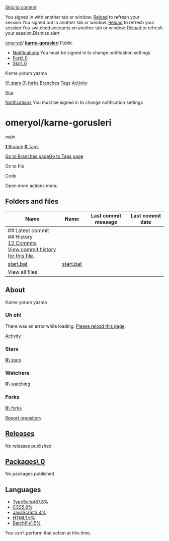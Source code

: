 [Skip to content](https://github.com/omeryol/karne-gorusleri#start-of-content)

You signed in with another tab or window. [Reload](https://github.com/omeryol/karne-gorusleri) to refresh your session.You signed out in another tab or window. [Reload](https://github.com/omeryol/karne-gorusleri) to refresh your session.You switched accounts on another tab or window. [Reload](https://github.com/omeryol/karne-gorusleri) to refresh your session.Dismiss alert

[omeryol](https://github.com/omeryol)/ **[karne-gorusleri](https://github.com/omeryol/karne-gorusleri)** Public

- [Notifications](https://github.com/login?return_to=%2Fomeryol%2Fkarne-gorusleri) You must be signed in to change notification settings
- [Fork\\
0](https://github.com/login?return_to=%2Fomeryol%2Fkarne-gorusleri)
- [Star\\
0](https://github.com/login?return_to=%2Fomeryol%2Fkarne-gorusleri)


Karne yorum yazma


[0\\
stars](https://github.com/omeryol/karne-gorusleri/stargazers) [0\\
forks](https://github.com/omeryol/karne-gorusleri/forks) [Branches](https://github.com/omeryol/karne-gorusleri/branches) [Tags](https://github.com/omeryol/karne-gorusleri/tags) [Activity](https://github.com/omeryol/karne-gorusleri/activity)

[Star](https://github.com/login?return_to=%2Fomeryol%2Fkarne-gorusleri)

[Notifications](https://github.com/login?return_to=%2Fomeryol%2Fkarne-gorusleri) You must be signed in to change notification settings

# omeryol/karne-gorusleri

main

[**1** Branch](https://github.com/omeryol/karne-gorusleri/branches) [**0** Tags](https://github.com/omeryol/karne-gorusleri/tags)

[Go to Branches page](https://github.com/omeryol/karne-gorusleri/branches)[Go to Tags page](https://github.com/omeryol/karne-gorusleri/tags)

Go to file

Code

Open more actions menu

## Folders and files

| Name | Name | Last commit message | Last commit date |
| --- | --- | --- | --- |
| ## Latest commit<br>## History<br>[12 Commits](https://github.com/omeryol/karne-gorusleri/commits/main/)<br>[View commit history for this file.](https://github.com/omeryol/karne-gorusleri/commits/main/) |
| [start.bat](https://github.com/omeryol/karne-gorusleri/blob/main/start.bat "start.bat") | [start.bat](https://github.com/omeryol/karne-gorusleri/blob/main/start.bat "start.bat") |  |  |
| View all files |

## About

Karne yorum yazma


### Uh oh!

There was an error while loading. [Please reload this page](https://github.com/omeryol/karne-gorusleri).

[Activity](https://github.com/omeryol/karne-gorusleri/activity)

### Stars

[**0**\\
stars](https://github.com/omeryol/karne-gorusleri/stargazers)

### Watchers

[**0**\\
watching](https://github.com/omeryol/karne-gorusleri/watchers)

### Forks

[**0**\\
forks](https://github.com/omeryol/karne-gorusleri/forks)

[Report repository](https://github.com/contact/report-content?content_url=https%3A%2F%2Fgithub.com%2Fomeryol%2Fkarne-gorusleri&report=omeryol+%28user%29)

## [Releases](https://github.com/omeryol/karne-gorusleri/releases)

No releases published

## [Packages\  0](https://github.com/users/omeryol/packages?repo_name=karne-gorusleri)

No packages published

## Languages

- [TypeScript87.8%](https://github.com/omeryol/karne-gorusleri/search?l=typescript)
- [CSS5.8%](https://github.com/omeryol/karne-gorusleri/search?l=css)
- [JavaScript3.4%](https://github.com/omeryol/karne-gorusleri/search?l=javascript)
- [HTML1.5%](https://github.com/omeryol/karne-gorusleri/search?l=html)
- [Batchfile1.5%](https://github.com/omeryol/karne-gorusleri/search?l=batchfile)

You can’t perform that action at this time.